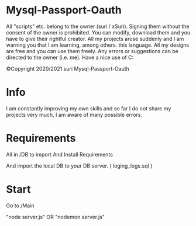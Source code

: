 # Mysql-Passport-Oauth

All "scripts" etc. belong to the owner (suri / xSuri). Signing them without the consent of the owner is prohibited. You can modify, download them and you have to give their rightful creator. All my projects arose suddenly and I am warning you that I am learning, among others. this language. All my designs are free and you can use them freely. Any errors or suggestions can be directed to the owner (i.e. me). Have a nice use of C:

©Copyright 2020/2021 suri
Mysql-Passport-Oauth

# Info
I am constantly improving my own skills and so far I do not share my projects very much, I am aware of many possible errors.

# Requirements

All in /DB to import And Install Requirements

And import the local DB to your DB server. ( loging_logs.sql )

# Start
Go to /Main

"node server.js" OR "nodemon server.js"
